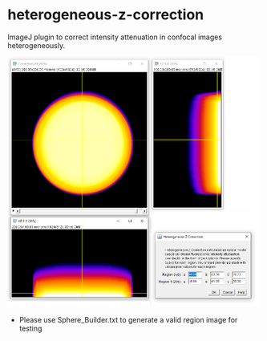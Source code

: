# heterogeneous-z-correction
ImageJ plugin to correct intensity attenuation in confocal images heterogeneously.

![GUI](https://raw.githubusercontent.com/alexandrebastien/heterogeneous-z-correction/main/gui.png)

  * Please use Sphere_Builder.txt to generate a valid region image for testing

